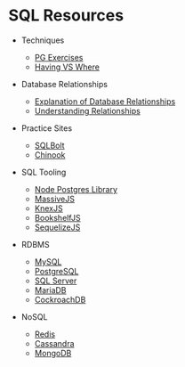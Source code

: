 # SQL Resources

* Techniques

  * [PG Exercises](https://pgexercises.com/?utm_source=SitePoint&utm_medium=email&utm_campaign=Versioning)
  * [Having VS Where](https://stackoverflow.com/questions/287474/whats-the-difference-between-having-and-where)

* Database Relationships

  * [Explanation of Database Relationships](https://code.tutsplus.com/articles/sql-for-beginners-part-3-database-relationships--net-8561)
  * [Understanding Relationships](https://support.airtable.com/hc/en-us/articles/218734758-A-beginner-s-guide-to-many-to-many-relationships#types)

* Practice Sites

  * [SQLBolt](https://sqlbolt.com/)
  * [Chinook](chinook.ml)

* SQL Tooling

  * [Node Postgres Library](https://github.com/brianc/node-postgres)
  * [MassiveJS](https://massive-js.readthedocs.io/en/latest/)
  * [KnexJS](http://knexjs.org/)
  * [BookshelfJS](http://bookshelfjs.org/)
  * [SequelizeJS](http://docs.sequelizejs.com/)

* RDBMS

  * [MySQL](https://www.mysql.com/)
  * [PostgreSQL](https://www.postgresql.org/)
  * [SQL Server](https://www.microsoft.com/en-us/sql-server/sql-server-2017)
  * [MariaDB](https://mariadb.org/)
  * [CockroachDB](https://www.cockroachlabs.com/)

* NoSQL

  * [Redis](https://redis.io/)
  * [Cassandra](cassandra.apache.org/)
  * [MongoDB](https://www.mongodb.com/)
